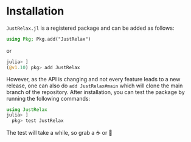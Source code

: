 # Installation 

`JustRelax.jl` is a registered package and can be added as follows:

```julia
using Pkg; Pkg.add("JustRelax")
```
or

```julia
julia> ]
(@v1.10) pkg> add JustRelax
```

However, as the API is changing and not every feature leads to a new release, one can also do `add JustRelax#main` which will clone the main branch of the repository.
After installation, you can test the package by running the following commands:

```julia
using JustRelax
julia> ]
  pkg> test JustRelax
```
The test will take a while, so grab a :coffee: or :tea:
